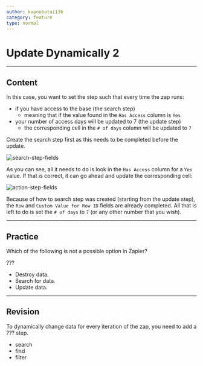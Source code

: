 ```yaml
---
author: kapnobatai136
category: feature
type: normal
---
```


# Update Dynamically 2


---

## Content

In this case, you want to set the step such that every time the zap runs:

- if you have access to the base (the search step)
  - meaning that if the value found in the `Has Access` column is `Yes`
- your number of access days will be updated to 7 (the update step)
  - the corresponding cell in the `# of days` column will be updated to `7`

Create the search step first as this needs to be completed before the update.

![search-step-fields](https://img.enkipro.com/5d1aa922681912c4c6c345c914135ac0.png)

As you can see, all it needs to do is look in the `Has Access` column for a `Yes` value. If that is correct, it can go ahead and update the corresponding cell:

![action-step-fields](https://img.enkipro.com/b61453919e9333ea96bb40123d62242d.png)

Because of how to search step was created (starting from the update step), the `Row` and `Custom Value for Row ID` fields are already completed. All that is left to do is set the `# of days` to `7` (or any other number that you wish).


---

## Practice

Which of the following is not a possible option in Zapier?

???

- Destroy data.
- Search for data.
- Update data.


---

## Revision

To dynamically change data for every iteration of the zap, you need to add a ??? step.

- search
- find
- filter
